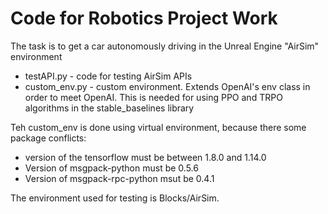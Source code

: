 # Code for Robotics Project Work
The task is to get a car autonomously driving in the Unreal Engine "AirSim" environment

* testAPI.py - code for testing AirSim APIs
* custom_env.py - custom environment. Extends OpenAI's env class in order to meet OpenAI. This is  needed for using PPO and TRPO algorithms in the stable_baselines library

Teh custom_env is done using virtual environment, because there some package conflicts:
* version of the tensorflow must be between 1.8.0 and 1.14.0
* Version of msgpack-python must be 0.5.6
* Version of msgpack-rpc-python msut be 0.4.1

The environment used for testing is Blocks/AirSim.
